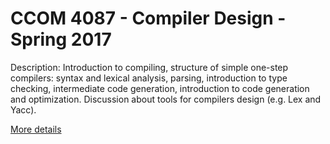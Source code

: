 # CCOM 4087 - Compiler Design - Spring 2017

Description: Introduction to compiling, structure of simple one-step compilers: syntax and lexical analysis, parsing, introduction to type checking, intermediate code generation, introduction to code generation and optimization. Discussion about tools for compilers design (e.g. Lex and Yacc).

[More details](http://ccom.uprrp.edu/~humberto/pages/teaching/compilers2017.html)
